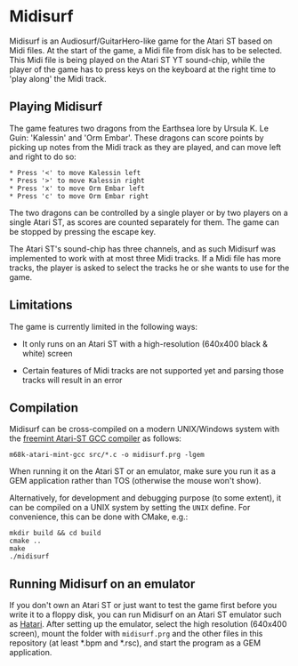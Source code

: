 Midisurf
================

Midisurf is an Audiosurf/GuitarHero-like game for the Atari ST based on Midi files. At the start of the game, a Midi file from disk has to be selected. This Midi file is being played on the Atari ST YT sound-chip, while the player of the game has to press keys on the keyboard at the right time to 'play along' the Midi track.


Playing Midisurf
-------------

The game features two dragons from the Earthsea lore by Ursula K. Le Guin: 'Kalessin' and 'Orm Embar'. These dragons can score points by picking up notes from the Midi track as they are played, and can move left and right to do so:

    * Press '<' to move Kalessin left
    * Press '>' to move Kalessin right
    * Press 'x' to move Orm Embar left
    * Press 'c' to move Orm Embar right

The two dragons can be controlled by a single player or by two players on a single Atari ST, as scores are counted separately for them. The game can be stopped by pressing the escape key.

The Atari ST's sound-chip has three channels, and as such Midisurf was implemented to work with at most three Midi tracks. If a Midi file has more tracks, the player is asked to select the tracks he or she wants to use for the game.


Limitations
-------------

The game is currently limited in the following ways:

* It only runs on an Atari ST with a high-resolution (640x400 black & white) screen

* Certain features of Midi tracks are not supported yet and parsing those tracks will result in an error




Compilation
-------------

Midisurf can be cross-compiled on a modern UNIX/Windows system with the [freemint Atari-ST GCC compiler](https://github.com/freemint/m68k-atari-mint-gcc) as follows:

    m68k-atari-mint-gcc src/*.c -o midisurf.prg -lgem

When running it on the Atari ST or an emulator, make sure you run it as a GEM application rather than TOS (otherwise the mouse won't show).

Alternatively, for development and debugging purpose (to some extent), it can be compiled on a UNIX system by setting the `UNIX` define. For convenience, this can be done with CMake, e.g.:

    mkdir build && cd build
    cmake ..
    make
    ./midisurf



Running Midisurf on an emulator
-------------

If you don't own an Atari ST or just want to test the game first before you write it to a floppy disk, you can run Midisurf on an Atari ST emulator such as [Hatari](https://hatari.tuxfamily.org/). After setting up the emulator, select the high resolution (640x400 screen), mount the folder with `midisurf.prg` and the other files in this repository (at least *.bpm and *.rsc), and start the program as a GEM application.
